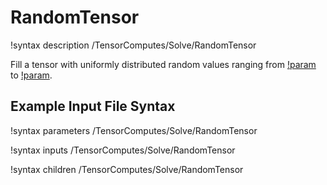 # RandomTensor

!syntax description /TensorComputes/Solve/RandomTensor

Fill a tensor with uniformly distributed random values ranging from
[!param](/TensorComputes/Solve/RandomTensor/min) to
[!param](/TensorComputes/Solve/RandomTensor/max).

## Example Input File Syntax

!syntax parameters /TensorComputes/Solve/RandomTensor

!syntax inputs /TensorComputes/Solve/RandomTensor

!syntax children /TensorComputes/Solve/RandomTensor
